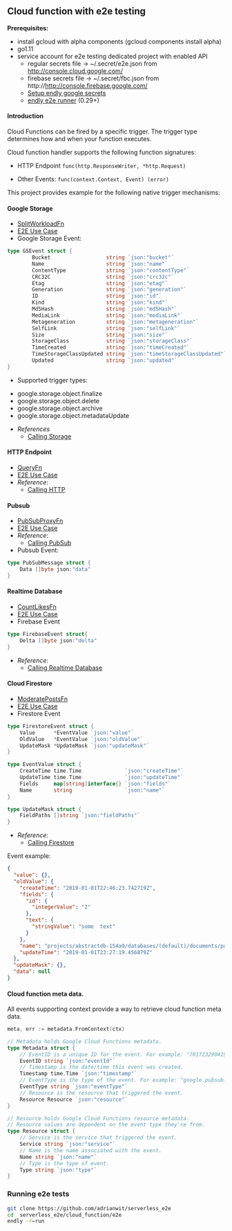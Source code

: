 ## Cloud function with e2e testing

**Prerequisites:**

 - install gcloud with alpha components (gcloud components install alpha)
 - go1.11
 - service account for e2e testing dedicated project with enabled API
    * regular secrets file -> ~/.secret/e2e.json from http://console.cloud.google.com/
    * firebase secrets file -> ~/.secret/fbc.json from http://http://console.firebase.google.com/
    * [Setup endly google secrets](https://github.com/viant/endly/tree/master/doc/secrets#gc)
    * [endly e2e runner](https://github.com/viant/endly/releases) (0.29+)
    
 
#### Introduction


Cloud Functions can be fired by a specific trigger. 
The trigger type determines how and when your function executes. 

Cloud function handler supports the following function signatures: 
 
- HTTP Endpoint
    ```func(http.ResponseWriter, *http.Request)```

- Other Events:
    ```func(context.Context, Event) (error)```



This project provides example for the following native trigger mechanisms:

#### Google Storage

- [SplitWorkloadFn](split/split_workload.go)
- [E2E Use Case](e2e/regression/cases/001_split_workload)
- Google Storage Event:
```go
type GSEvent struct {
        Bucket                  string `json:"bucket"`
        Name                    string `json:"name"`
        ContentType             string `json:"contentType"`
        CRC32C                  string `json:"crc32c"`
        Etag                    string `json:"etag"`
        Generation              string `json:"generation"`
        ID                      string `json:"id"`
        Kind                    string `json:"kind"`
        Md5Hash                 string `json:"md5Hash"`
        MediaLink               string `json:"mediaLink"`
        Metageneration          string `json:"metageneration"`
        SelfLink                string `json:"selfLink"`
        Size                    string `json:"size"`
        StorageClass            string `json:"storageClass"`
        TimeCreated             string `json:"timeCreated"`
        TimeStorageClassUpdated string `json:"timeStorageClassUpdated"`
        Updated                 string `json:"updated"`
}
```
- Supported trigger types:
 * google.storage.object.finalize
 * google.storage.object.delete
 * google.storage.object.archive
 * google.storage.object.metadataUpdate
- _References_
  * [Calling Storage](https://cloud.google.com/functions/docs/calling/storage)


#### HTTP Endpoint

- [QueryFn](query/query_reader.go)
- [E2E Use Case](e2e/regression/cases/002_query_data)
- _Reference_: 
    * [Calling HTTP](https://cloud.google.com/functions/docs/calling/http)


#### Pubsub

- [PubSubProxyFn](msg/proxy_msg.go)
- [E2E Use Case](e2e/regression/cases/003_proxy_message)
- _Reference_: 
    * [Calling PubSub](https://cloud.google.com/functions/docs/calling/pubsub)
- Pubsub Event:

```go
type PubSubMessage struct {
    Data []byte json:"data"
}
```

#### Realtime Database

- [CountLikesFn](count_likes.go)
- [E2E Use Case](e2e/regression/cases/004_count_likes)
- Firebase Event
```go
type FirebaseEvent struct{
	Delta []byte json:"delta"
}
```
- _Reference_: 
    * [Calling Realtime Database](https://cloud.google.com/functions/docs/calling/realtime-database)



#### Cloud Firestore

- [ModeratePostsFn](moderate.go)
- [E2E Use Case](e2e/regression/cases/005_moderate_posts)
- Firestore Event

```go
type FirestoreEvent struct {
	Value      *EventValue `json:"value"`
	OldValue   *EventValue `json:"oldValue"`
	UpdateMask *UpdateMask `json:"updateMask"`
}

type EventValue struct {
	CreateTime time.Time              `json:"createTime"`
	UpdateTime time.Time              `json:"updateTime"`
	Fields     map[string]interface{} `json:"fields"`
	Name       string                 `json:"name"`
}

type UpdateMask struct {
	FieldPaths []string `json:"fieldPaths"`
}

```
- _Reference_: 
    * [Calling Firestore](https://cloud.google.com/functions/docs/calling/cloud-firestore)


Event example:
```json
{
  "value": {},
  "oldValue": {
    "createTime": "2019-01-01T22:46:23.742719Z",
    "fields": {
      "id": {
        "integerValue": "2"
      },
      "text": {
        "stringValue": "some  text"
      }
    },
    "name": "projects/abstractdb-154a9/databases/(default)/documents/posts/2",
    "updateTime": "2019-01-01T23:27:19.456879Z"
  },
  "updateMask": {},
  "data": null
}
```


#### Cloud function meta data.

All events supporting context provide a way to retrieve cloud function meta data. 

```go
meta, err := metadata.FromContext(ctx)
```


```go
// Metadata holds Google Cloud Functions metadata.
type Metadata struct {
	// EventID is a unique ID for the event. For example: "70172329041928".
	EventID string `json:"eventId"`
	// Timestamp is the date/time this event was created.
	Timestamp time.Time `json:"timestamp"`
	// EventType is the type of the event. For example: "google.pubsub.topic.publish".
	EventType string `json:"eventType"`
	// Resource is the resource that triggered the event.
	Resource Resource `json:"resource"`
}

// Resource holds Google Cloud Functions resource metadata.
// Resource values are dependent on the event type they're from.
type Resource struct {
	// Service is the service that triggered the event.
	Service string `json:"service"`
	// Name is the name associated with the event.
	Name string `json:"name"`
	// Type is the type of event.
	Type string `json:"type"`
}

```


### Running e2e tests


```bash
git clone https://github.com/adrianwit/serverless_e2e
cd  serverless_e2e/cloud_function/e2e
endly -r=run
```


